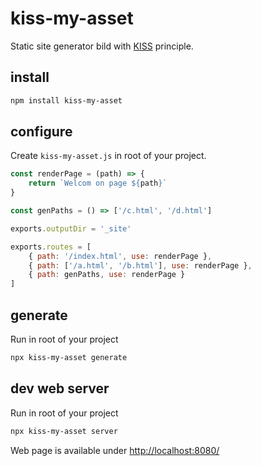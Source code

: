 # kiss-my-asset

Static site generator bild with [KISS](https://en.wikipedia.org/wiki/KISS_principle) principle.

## install
```sh
npm install kiss-my-asset
```

## configure
Create `kiss-my-asset.js` in root of your project. 
```js
const renderPage = (path) => {
    return `Welcom on page ${path}`
}

const genPaths = () => ['/c.html', '/d.html']

exports.outputDir = '_site'

exports.routes = [
    { path: '/index.html', use: renderPage },
    { path: ['/a.html', '/b.html'], use: renderPage },
    { path: genPaths, use: renderPage }
]
```

## generate
Run in root of your project 
```sh
npx kiss-my-asset generate
```

## dev web server
Run in root of your project 
```sh
npx kiss-my-asset server
```
Web page is available under [http://localhost:8080/](http://localhost:8080/)
